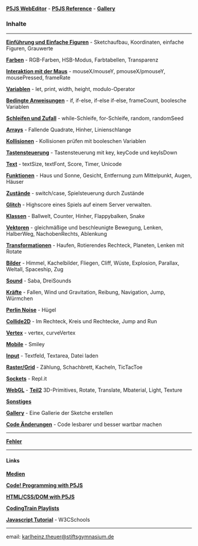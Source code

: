 

__[P5JS WebEditor](https://editor.p5js.org/)__ -
__[P5JS Reference](https://p5js.org/reference/)__ - 
__[Gallery](https://www.openprocessing.org/user/141965/#sketches)__ 
<!-- __[OpenProcessing](https://www.openprocessing.org/)__ - -->

<!-- __[Hinweise](./hinweise.md)__ -->

### Inhalte

___________________________________________________________________

__[Einführung und Einfache Figuren](figuren/figuren.md)__ - Sketchaufbau, Koordinaten, einfache Figuren, Grauwerte

__[Farben](farben/farben.md)__ - RGB-Farben, HSB-Modus, Farbtabellen, Transparenz

__[Interaktion mit der Maus](interaktionMitMaus/interaktionMitMaus.md)__ - 
  mouseX/mouseY, pmouseX/pmouseY, mousePressed, frameRate
  
__[Variablen](variablen/variablen.md)__ - 
let, print, width, height, modulo-Operator

__[Bedingte Anweisungen](bedingteAnweisungen/bedingteAnweisungen.md)__ -
if, if-else, if-else if-else, frameCount, boolesche Variablen

__[Schleifen und Zufall](./schleifen/schleifen.md)__ -
while-Schleife, for-Schleife, random, randomSeed

__[Arrays](./arrays/arrays.md)__ -
Fallende Quadrate, Hinher, Linienschlange 

__[Kollisionen](./kollisionen/kollisionen.md)__ - 
Kollisionen prüfen mit booleschen Variablen 

__[Tastensteuerung](./tasten/tasten.md)__ - 
Tastensteuerung mit key, keyCode und keyIsDown

__[Text](./text/text.md)__ - 
textSize, textFont, Score, Timer, Unicode

__[Funktionen](./funktionen/funktionen.md)__ -
Haus und Sonne, Gesicht, Entfernung zum Mittelpunkt, Augen, Häuser

__[Zustände](./zustand/zustand.md)__ -
switch/case, Spielsteuerung durch Zustände

__[Glitch](./glitch/glitch.md)__ -
Highscore eines Spiels auf einem Server verwalten.

__[Klassen](klassen.html)__ -
Ballwelt, Counter, Hinher, Flappybalken, Snake

__[Vektoren](vektoren.html)__ - gleichmäßige und beschleunigte Bewegung, Lenken, HalberWeg,
NachobenRechts, Ablenkung

__[Transformationen](transformationen.html)__ -
Haufen, Rotierendes Rechteck, Planeten, Lenken mit Rotate

__[Bilder](bilder.html)__ -
Himmel, Kachelbilder, Fliegen, Cliff, Wüste, Explosion, Parallax, Weltall, Spaceship, Zug

__[Sound](sound.html)__ -
Saba, DreiSounds

__[Kräfte](kraefte.html)__ -
Fallen, Wind und Gravitation, Reibung, Navigation, Jump, Würmchen

__[Perlin Noise](noise.html)__ -
Hügel

__[Collide2D](collide2d.html)__ -
Im Rechteck, Kreis und Rechtecke, Jump and Run

__[Vertex](vertex.html)__ -
vertex, curveVertex

__[Mobile](mobile.html)__ -
Smiley

__[Input](input.html)__ -
Textfeld, Textarea, Datei laden

__[Raster/Grid](raster.html)__ -
Zählung, Schachbrett, Kacheln, TicTacToe

__[Sockets](sockets2.html)__ -
Repl.it

__[WebGL](webgl.html)__ - __[Teil2](webgl2.html)__
3D-Primitives, Rotate, Translate, Mbaterial, Light, Texture

__[Sonstiges](sonstiges/sonstiges.md)__

__[Gallery](gallery/gallery.md)__ -
Eine Gallerie der Sketche erstellen

__[Code Änderungen](vonNach/vonNach.md)__ -
Code lesbarer und besser wartbar machen

--- 

__[Fehler](fehler/fehler.md)__

---
<!-- #### Übungsrunden

__[Teil A](part_a/part_a.html)__ - Themen bis Funktionen (einfach) 

__[Teil B](part_b/part_b.html)__ - Klassen und Objekte -->

#### Links

__[Medien](./medien.html)__ 

__[Code! Programming with P5JS](https://www.youtube.com/watch?v=HerCR8bw_GE&list=PLRqwX-V7Uu6Zy51Q-x9tMWIv9cueOFTFA)__

__[HTML/CSS/DOM with P5JS](https://www.youtube.com/watch?v=URSH0QpxKo8&list=PLRqwX-V7Uu6bI1SlcCRfLH79HZrFAtBvX)__

__[CodingTrain Playlists](https://www.youtube.com/user/shiffman/playlists)__


<!-- __[JavaScript Repl](https://repl.it/classroom/invite/b62owlc)__ - 165 Übungen -->

__[Javascript Tutorial](https://www.w3schools.com/js/default.asp)__ -  W3CSchools  

--------------------------------------------------------
email: karlheinz.theuer@stiftsgymnasium.de

